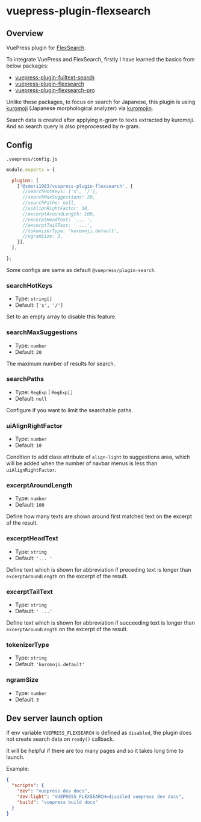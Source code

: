 # vuepress-plugin-flexsearch


## Overview

VuePress plugin for [FlexSearch](https://www.npmjs.com/package/flexsearch).

To integrate VuePress and FlexSearch, firstly I have learned the basics from below packages:

- [vuepress-plugin-fulltext-search](https://www.npmjs.com/package/vuepress-plugin-fulltext-search)
- [vuepress-plugin-flexsearch](https://www.npmjs.com/package/vuepress-plugin-flexsearch)
- [vuepress-plugin-flexsearch-pro](https://www.npmjs.com/package/vuepress-plugin-flexsearch-pro)

Unlike these packages, to focus on search for Japanese, this plugin is using [kuromoji](https://www.npmjs.com/package/kuromoji) (Japanese morphological analyzer) via [kuromojin](https://www.npmjs.com/package/kuromojin).

Search data is created after applying n-gram to texts extracted by kuromoji. And so search query is also preprocessed by n-gram.


## Config

`.vuepress/config.js`

```js
module.exports = {

  plugins: [
    ['@smori1983/vuepress-plugin-flexsearch', {
      //searchHotKeys: ['s', '/'],
      //searchMaxSuggestions: 20,
      //searchPaths: null,
      //uiAlignRightFactor: 10,
      //excerptAroundLength: 100,
      //excerptHeadText: '... ',
      //excerptTailText: ' ...',
      //tokenizerType: 'kuromoji.default',
      //ngramSize: 3,
    }],
  ],

};
```

Some configs are same as default `@vuepress/plugin-search`.

### searchHotKeys

- Type: `string[]`
- Default: `['s', '/']`

Set to an empty array to disable this feature.

### searchMaxSuggestions

- Type: `number`
- Default: `20`

The maximum number of results for search.

### searchPaths

- Type: `RegExp` | `RegExp[]`
- Default: `null`

Configure if you want to limit the searchable paths.

### uiAlignRightFactor

- Type: `number`
- Default: `10`

Condition to add class attribute of `align-light` to suggestions area, which will be added when the number of navbar menus is less than `uiAlignRightFactor`.

### excerptAroundLength

- Type: `number`
- Default: `100`

Define how many texts are shown around first matched text on the excerpt of the result.

### excerptHeadText

- Type: `string`
- Default: `'... '`

Define text which is shown for abbreviation if preceding text is longer than `excerptAroundLength` on the excerpt of the result.

### excerptTailText

- Type: `string`
- Default: `' ...'`

Define text which is shown for abbreviation if succeeding text is longer than `excerptAroundLength` on the excerpt of the result.

### tokenizerType

- Type: `string`
- Default: `'kuromoji.default'`

### ngramSize

- Type: `number`
- Default: `3`


## Dev server launch option

If env variable `VUEPRESS_FLEXSEARCH` is defined as `disabled`, the plugin does not create search data on `ready()` callback.

It will be helpful if there are too many pages and so it takes long time to launch.

Example:

```json
{
  "scripts": {
    "dev": "vuepress dev docs",
    "dev:light": "VUEPRESS_FLEXSEARCH=disabled vuepress dev docs",
    "build": "vuepress build docs"
  }
}
```
